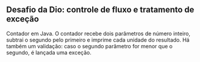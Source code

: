 ## Desafio da Dio: controle de fluxo e tratamento de exceção

Contador em Java. O contador recebe dois parâmetros de número inteiro, subtrai o segundo pelo primeiro e imprime cada unidade do resultado. Há também um validação: caso o segundo parâmetro for menor que o segundo, é lançada uma exceção.
